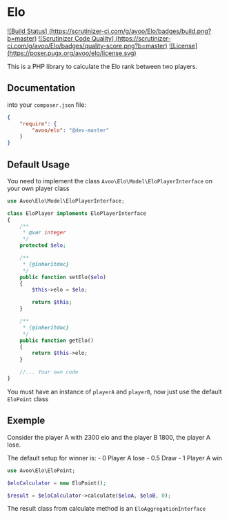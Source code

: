 Elo
===
[![Build Status]
(https://scrutinizer-ci.com/g/avoo/Elo/badges/build.png?b=master)](https://scrutinizer-ci.com/g/avoo/Elo/build-status/master)
[![Scrutinizer Code Quality]
(https://scrutinizer-ci.com/g/avoo/Elo/badges/quality-score.png?b=master)](https://scrutinizer-ci.com/g/avoo/Elo/?branch=master)
[![License]
(https://poser.pugx.org/avoo/elo/license.svg)](https://packagist.org/packages/avoo/elo)

This is a PHP library to calculate the Elo rank between two players.

Documentation
-------------

into your `composer.json` file:

``` json
{
    "require": {
        "avoo/elo": "@dev-master"
    }
}
```

Default Usage
-------------

You need to implement the class `Avoo\Elo\Model\EloPlayerInterface` on your own player class

``` php
use Avoo\Elo\Model\EloPlayerInterface;

class EloPlayer implements EloPlayerInterface
{
    /**
     * @var integer
     */
    protected $elo;

    /**
     * {@inheritdoc}
     */
    public function setElo($elo)
    {
        $this->elo = $elo;

        return $this;
    }

    /**
     * {@inheritdoc}
     */
    public function getElo()
    {
        return $this->elo;
    }

    //... Your own code
}
```

You must have an instance of `playerA` and `playerB`, now just use the default `EloPoint` class

Exemple
-------

Consider the player A with 2300 elo and the player B 1800, the player A lose.

The default setup for winner is:
    - 0 Player A lose
    - 0.5 Draw
    - 1 Player A win

``` php
use Avoo\Elo\EloPoint;

$eloCalculator = new EloPoint();

$result = $eloCalculator->calculate($eloA, $eloB, 0);
```

The result class from calculate method is an `EloAggregationInterface`
